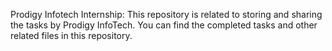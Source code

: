 Prodigy Infotech Internship: This repository is related to storing and sharing the tasks by Prodigy InfoTech. You can find the completed tasks and other related files in this repository.
